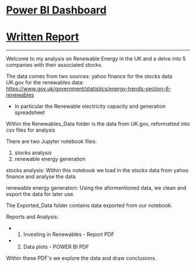 # [Power BI Dashboard](https://github.com/allanmichaelhender/renewables_analysis/blob/main/Power%20BI%20Plots%20PDF.pdf)
# [Written Report](https://github.com/allanmichaelhender/renewables_analysis/blob/main/Investing%20in%20Renewables%20-%20Report.pdf)
---
Welcome to my analysis on Renewable Energy in the UK and a delve into 5 companies with their associated stocks.

The data comes from two sources:
yahoo finance for the stocks data
UK.gov for the renewables data: https://www.gov.uk/government/statistics/energy-trends-section-6-renewables
- In particular the Renewable electricity capacity and generation spreadsheet

Within the Renewables_Data folder is the data from UK.gov, reformatted into csv files for analysis

There are two Jupyter notebook files:
1. stocks analysis
2. renewable energy generation

stocks analysis:
Within this notebook we load in the stocks data from yahoo finance and analyse the data

renewable energy generation:
Using the aformentioned data, we clean and export the data for later use.

The Exported_Data folder contains data exported from our notebook.

Reports and Analysis:
- 1. Investing in Renewables - Report PDF
- 2. Data plots - POWER BI PDF

Within these PDF's we explore the data and draw conclusions.
